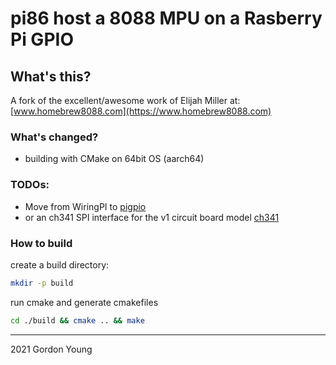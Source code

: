 # pi86 host a 8088 MPU on a Rasberry Pi GPIO

## What's this?
A fork of the excellent/awesome work of Elijah Miller
at: [www.homebrew8088.com](https://www.homebrew8088.com)

### What's changed?    
- building with CMake on 64bit OS (aarch64)

### TODOs:    
- Move from WiringPI to [pigpio](http://www.abyz.me.uk/rpi/pigpio/pigs.html)
- or an ch341 SPI interface for the v1 circuit board model [ch341](https://github.com/gschorcht/spi-ch341-usb)

### How to build

create a build directory:

```sh
mkdir -p build
```

run cmake and generate cmakefiles
```sh
cd ./build && cmake .. && make
```

---
2021 Gordon Young

